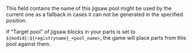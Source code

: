 This field contains the name of this jigsaw pool might be used by the current one as a fallback in cases it can not be generated in the specified position.

If "Target pool" of jigsaw blocks in your parts is set to `${modid}:${registryname}_<pool_name>`, the game will place parts from this pool against them.